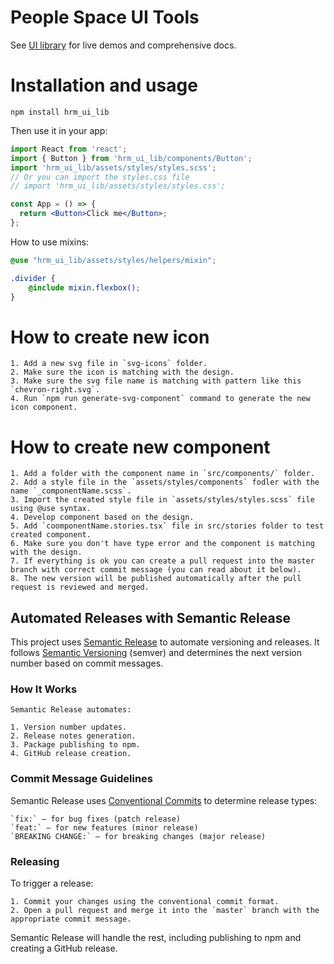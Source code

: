 # People Space UI Tools

See [UI library]([https://github.com/hrmuilibrary/hrm_ui_library]) for live demos and comprehensive docs.

# Installation and usage
```
npm install hrm_ui_lib
```

Then use it in your app:
```jsx
import React from 'react';
import { Button } from 'hrm_ui_lib/components/Button';
import 'hrm_ui_lib/assets/styles/styles.scss'; 
// Or you can import the styles.css file
// import 'hrm_ui_lib/assets/styles/styles.css';

const App = () => {
  return <Button>Click me</Button>;
};
```

How to use mixins:
```scss
@use "hrm_ui_lib/assets/styles/helpers/mixin";

.divider {
    @include mixin.flexbox();
}
```

# How to create new icon
    1. Add a new svg file in `svg-icons` folder.
    2. Make sure the icon is matching with the design.
    3. Make sure the svg file name is matching with pattern like this `chevron-right.svg`.
    4. Run `npm run generate-svg-component` command to generate the new icon component.

# How to create new component
    1. Add a folder with the component name in `src/components/` folder.
    2. Add a style file in the `assets/styles/components` fodler with the name `_componentName.scss`.
    3. Import the created style file in `assets/styles/styles.scss` file using @use syntax.
    4. Develop component based on the design.
    5. Add `coomponentName.stories.tsx` file in src/stories folder to test created component.
    6. Make sure you don't have type error and the component is matching with the design.
    7. If everything is ok you can create a pull request into the master branch with correct commit message (you can read about it below).
    8. The new version will be published automatically after the pull request is reviewed and merged.

## Automated Releases with Semantic Release

This project uses [Semantic Release](https://semantic-release.gitbook.io/semantic-release/) to automate versioning and releases. It follows [Semantic Versioning](https://semver.org/) (semver) and determines the next version number based on commit messages.

### How It Works

    Semantic Release automates:

    1. Version number updates.
    2. Release notes generation.
    3. Package publishing to npm.
    4. GitHub release creation.

### Commit Message Guidelines

Semantic Release uses [Conventional Commits](https://www.conventionalcommits.org/en/v1.0.0/) to determine release types:

    `fix:` – for bug fixes (patch release)
    `feat:` – for new features (minor release)
    `BREAKING CHANGE:` – for breaking changes (major release)

### Releasing

To trigger a release:

    1. Commit your changes using the conventional commit format.
    2. Open a pull request and merge it into the `master` branch with the appropriate commit message.

Semantic Release will handle the rest, including publishing to npm and creating a GitHub release.